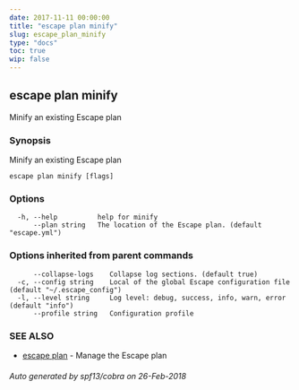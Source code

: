 ```yaml
---
date: 2017-11-11 00:00:00
title: "escape plan minify"
slug: escape_plan_minify
type: "docs"
toc: true
wip: false
---
```

## escape plan minify

Minify an existing Escape plan

### Synopsis


Minify an existing Escape plan

```
escape plan minify [flags]
```

### Options

```
  -h, --help          help for minify
      --plan string   The location of the Escape plan. (default "escape.yml")
```

### Options inherited from parent commands

```
      --collapse-logs    Collapse log sections. (default true)
  -c, --config string    Local of the global Escape configuration file (default "~/.escape_config")
  -l, --level string     Log level: debug, success, info, warn, error (default "info")
      --profile string   Configuration profile
```

### SEE ALSO
* [escape plan](../escape_plan/)	 - Manage the Escape plan

###### Auto generated by spf13/cobra on 26-Feb-2018
